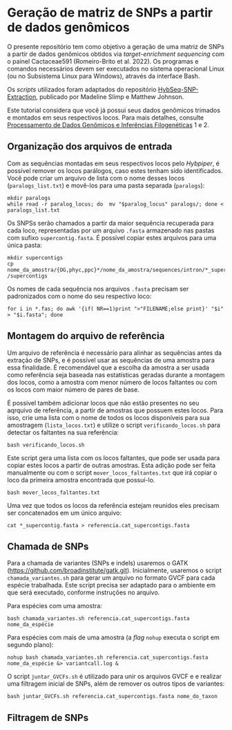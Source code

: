# Geração de matriz de SNPs a partir de dados genômicos
O presente repositório tem como objetivo a geração de uma matriz de SNPs a partir de dados genômicos obtidos via *target-enrichment sequencing* com o painel Cactaceae591 (Romeiro-Brito et al. 2022). Os programas e comandos necessários devem ser executados no sistema operacional Linux (ou no Subsistema Linux para Windows), através da interface Bash. 

Os *scripts* utilizados foram adaptados do repositório [HybSeq-SNP-Extraction](https://github.com/lindsawi/HybSeq-SNP-Extraction.git), publicado por Madeline Slimp e Matthew Johnson.

Este tutorial considera que você já possui seus dados genômicos trimados e montados em seus respectivos locos. Para mais detalhes, consulte [Processamento de Dados Genômicos e Inferências Filogenéticas](https://github.com/juvicat/LAGEVOL_FILOGENIAS.git) 1 e 2. 
## Organização dos arquivos de entrada
Com as sequências montadas em seus respectivos locos pelo *Hybpiper*, é possível remover os locos parálogos, caso estes tenham sido identificados. Você pode criar um arquivo de lista com o nome desses locos (`paralogs_list.txt`) e movê-los para uma pasta separada (`paralogs`):
```
mkdir paralogs
while read -r paralog_locus; do  mv "$paralog_locus" paralogs/; done < paralogs_list.txt
```

Os SNPSs serão chamados a partir da maior sequência recuperada para cada loco, representadas por um arquivo `.fasta` armazenado nas pastas com sufixo `supercontig.fasta`. É possível copiar estes arquivos para uma única pasta:

```
mkdir supercontigs
cp nome_da_amostra/{OG,phyc,ppc}*/nome_da_amostra/sequences/intron/*_supercontig.fasta /supercontigs
```

Os nomes de cada sequência nos arquivos `.fasta` precisam ser padronizados com o nome do seu respectivo loco:

```
for i in *.fas; do awk '{if( NR==1)print ">"FILENAME;else print}' "$i" > "$i.fasta"; done
```

## Montagem do arquivo de referência
Um arquivo de referência é necessário para alinhar as sequências antes da extração de SNPs, e é possível usar as sequências de uma amostra para essa finalidade. É recomendável que a escolha da amostra a ser usada como referência seja baseada nas estatísticas geradas durante a montagem dos locos, como a amostra com menor número de locos faltantes ou com os locos com maior número de pares de base. 

É possível também adicionar locos que não estão presentes no seu aqrquivo de referência, a partir de amostras que possuem estes locos. Para isso, crie uma lista com o nome de todos os locos disponíveis para sua amostragem (`lista_locos.txt`) e utilize o script `verificando_locos.sh` para detectar os faltantes na sua referência:
```
bash verificando_locos.sh
```
Este script gera uma lista com os locos faltantes, que pode ser usada para copiar estes locos a partir de outras amostras. Esta adição pode ser feita manualmente ou com o script `mover_locos_faltantes.txt` que irá copiar o loco da primeira amostra encontrada que possuí-lo. 
```
bash mover_locos_faltantes.txt
```
Uma vez que todos os locos da referência estejam reunidos eles precisam ser concatenados em um único arquivo:
```
cat *_supercontig.fasta > referencia.cat_supercontigs.fasta
```

## Chamada de SNPs 
Para a chamada de variantes (SNPs e indels) usaremos o GATK (https://github.com/broadinstitute/gatk.git). Inicialmente, usaremos o script `chamada_variantes.sh` para gerar um arquivo no formato GVCF para cada espécie trabalhada. Este script precisa ser adaptado para o ambiente em que será executado, conforme instruções no arquivo. 

Para espécies com uma amostra:
```
bash chamada_variantes.sh referencia.cat_supercontigs.fasta nome_da_espécie
```
Para espécies com mais de uma amostra (a *flag* `nohup` executa o script em segundo plano):
```
nohup bash chamada_variantes.sh referencia.cat_supercontigs.fasta nome_da_espécie &> variantcall.log &
```

O script `juntar_GVCFs.sh` é utilizado para unir os arquivos GVCF e e realizar uma filtragem inicial de SNPs, além de remover os outros tipos de variantes:
```
bash juntar_GVCFs.sh referencia.cat_supercontigs.fasta nome_do_taxon
```

## Filtragem de SNPs 
